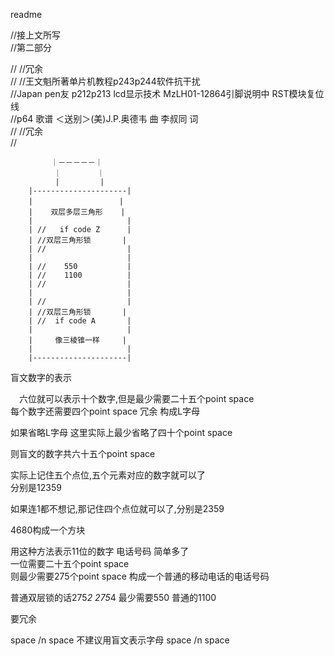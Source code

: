 readme                          	                                        </br>




//接上文所写                                                                     </br>
//第二部分                                                                       </br>


//
//冗余                                                                           </br>
//
//王文魁所著单片机教程p243p244软件抗干扰                                           </br>
//Japan pen友 p212p213 lcd显示技术 MzLH01-12864引脚说明中 RST模块复位线            </br>
//p64 歌谱 ＜送别＞(美)J.P.奥德韦 曲 李叔同 词                                      </br>
//
//冗余                                                                            </br>
//



        　　　｜－－－－－｜
            　｜        ｜
              |         |
        |---------------------|
        |　　　　　　　　　　　 |
        |    双层多层三角形    |
        |                     |
        | //   if code Z      |
        | //双层三角形锁       |
        | //                  |
        |                     |
        | //    550           |
        | //    1100          |
        | //                  |
        |                     |
        | //                  |
        | //双层三角形锁       |
        | //  if code A       |
        |                     |
        |     像三棱锥一样     |
        |                     |
        |---------------------|
        
        
盲文数字的表示                                                                         </br>

　六位就可以表示十个数字,但是最少需要二十五个point space                                  </br>
  每个数字还需要四个point space 冗余 构成L字母                                           </br>
  
  如果省略L字母      这里实际上最少省略了四十个point space                                 </br>
  
  
  则盲文的数字共六十五个point space                                                       </br>
  


  实际上记住五个点位,五个元素对应的数字就可以了                                             </br>
  分别是12359                                                                           </br>
  
  如果连1都不想记,那记住四个点位就可以了,分别是2359                                         </br>
  
  4680构成一个方块                                                                       </br>
  
  
用这种方法表示11位的数字 电话号码 简单多了                                                 </br>
一位需要二十五个point space                                                              </br>
则最少需要275个point space 构成一个普通的移动电话的电话号码                                </br>
 
 
 
 普通双层锁的话275*2 275*4 最少需要550 普通的1100                                         </br>
 
要冗余                                                                                  </br>
 

space /n space 不建议用盲文表示字母 space /n space                                        </br>

